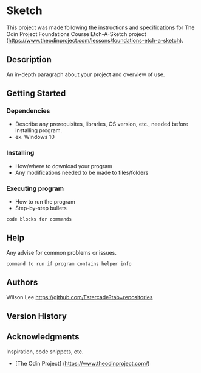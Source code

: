 # Sketch

This project was made following the instructions and specifications for The Odin Project Foundations Course Etch-A-Sketch project (https://www.theodinproject.com/lessons/foundations-etch-a-sketch).

## Description

An in-depth paragraph about your project and overview of use.

## Getting Started

### Dependencies

* Describe any prerequisites, libraries, OS version, etc., needed before installing program.
* ex. Windows 10

### Installing

* How/where to download your program
* Any modifications needed to be made to files/folders

### Executing program

* How to run the program
* Step-by-step bullets
```
code blocks for commands
```

## Help

Any advise for common problems or issues.
```
command to run if program contains helper info
```

## Authors

Wilson Lee
https://github.com/Estercade?tab=repositories

## Version History

## Acknowledgments

Inspiration, code snippets, etc.
* [The Odin Project] (https://www.theodinproject.com/)